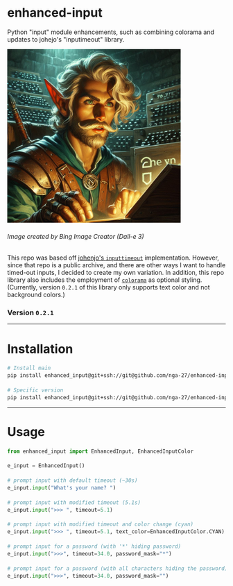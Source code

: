 # enhanced-input

Python "input" module enhancements, such as combining colorama and updates to johejo's "inputimeout" library.

<img src="static/elf_enters_input_to_chat.jpeg" alt="enter into an input" width=400 />

###### Image created by Bing Image Creator (Dall-e 3)

This repo was based off [johenjo's `inputtimeout`](https://github.com/johejo/inputimeout/tree/master) implementation. However, since that repo is a public archive, and there are other ways I want to handle timed-out inputs, I decided to create my own variation. In addition, this repo library also includes the employment of [`colorama`](https://pypi.org/project/colorama/) as optional styling. (Currently, version `0.2.1` of this library only supports text color and not background colors.)

### Version `0.2.1`

---

# Installation

```sh
# Install main
pip install enhanced_input@git+ssh://git@github.com/nga-27/enhanced-input.git@main

# Specific version
pip install enhanced_input@git+ssh://git@github.com/nga-27/enhanced-input.git@v0.2.1
```

---

# Usage

```python
from enhanced_input import EnhancedInput, EnhancedInputColor

e_input = EnhancedInput()

# prompt input with default timeout (~30s)
e_input.input("What's your name? ")

# prompt input with modified timeout (5.1s)
e_input.input(">>> ", timeout=5.1)

# prompt input with modified timeout and color change (cyan)
e_input.input(">>> ", timeout=5.1, text_color=EnhancedInputColor.CYAN)

# prompt input for a password (with '*' hiding password)
e_input.input(">>>", timeout=34.0, password_mask="*")

# prompt input for a password (with all characters hiding the password)
e_input.input(">>>", timeout=34.0, password_mask="")
```
